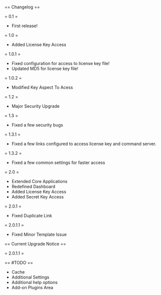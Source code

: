 == Changelog ==

= 0.1 =

* First release!

= 1.0 =

* Added License Key Access 

= 1.0.1 =

* Fixed configuration for access to license key file!
* Updated MD5 for license key file!

= 1.0.2 =

* Modified Key Aspect To Acess

= 1.2 =

* Major Security Upgrade

= 1.3 =
* Fixed a few security bugs

= 1.3.1 = 
* Fixed a few links configured to access license key and command server. 

= 1.3.2 =
* Fixed a few common settings for faster access

= 2.0 =
* Extended Core Applications
* Redefined Dashboard
* Added License Key Access
* Added Secret Key Access

= 2.0.1 =
* Fixed Duplicate Link

= 2.0.1.1 = 
* Fixed Minor Template Issue

== Current Upgrade Notice ==

= 2.0.1.1 =

== #TODO ==
* Cache
* Additional Settings
* Additional help options
* Add-on Plugins Area
